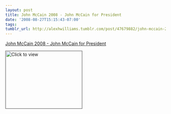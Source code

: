```yaml
---
layout: post
title: John McCain 2008 - John McCain for President
date: '2008-08-27T15:15:43-07:00'
tags: 
tumblr_url: http://alexhwilliams.tumblr.com/post/47679882/john-mccain-2008-john-mccain-for-president
---
```

<a href="https://www.iterasi.net/OpenViewer.aspx?sqrlitid=_qpXAv5HhkS77VVDErN_cw">John McCain 2008 - John McCain for President</a><br/><p><a href="https://www.iterasi.net/OpenViewer.aspx?sqrlitid=_qpXAv5HhkS77VVDErN_cw" target="_blank"> <img src="http://AssetHost01a.iterasi.net/ec2eb670e447/94d5ad32ba6b/ff6f9e86baa1/13e66bdec69f/a71c3927-24ab-480a-be50-27854e015483/thumbnail.jpg???20080827221527???nrMU6OLKjPd0+TSDYsJIdNPhSUzBorvYULQgoiTUWtc4LeSg7yIEsAv/M7Rad3Wd8AgtqaCEII9/z5WzULIN1uWK335Vyw/VVKx624cfkOUI2IwpnSRaloi1fFqtP8/Te0sujt1j8DS7f1eAoudiiEWq/488pz/ZSf3As0f9r3Q=" width="240" height="180" style="border:solid 1px #666" alt="Click to view"/></a></p>
